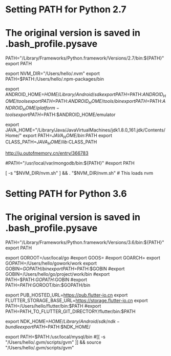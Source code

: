 # Setting PATH for Python 2.7
# The original version is saved in .bash_profile.pysave
PATH="/Library/Frameworks/Python.framework/Versions/2.7/bin:${PATH}"
export PATH

export NVM_DIR="/Users/hello/.nvm"
export PATH=$PATH:/Users/hello/.npm-packages/bin



export ANDROID_HOME=$HOME/Library/Android/sdk
export PATH=$PATH:$ANDROID_HOME/tools
export PATH=$PATH:$ANDROID_HOME/tools/bin
export PATH=$PATH:$ANDROID_HOME/platform-tools
export PATH=$PATH:$ANDROID_HOME/emulator




export JAVA_HOME="/Library/Java/JavaVirtualMachines/jdk1.8.0_161.jdk/Contents/Home/"
export PATH=$JAVA_HOME/bin:$PATH
export CLASS_PATH=$JAVA_HOME/lib:$CLASS_PATH


http://ju.outofmemory.cn/entry/366783 


#PATH="/usr/local/var/mongodb/bin:${PATH}"
#export PATH


[ -s "$NVM_DIR/nvm.sh" ] && . "$NVM_DIR/nvm.sh"  # This loads nvm
# Setting PATH for Python 3.6
# The original version is saved in .bash_profile.pysave
PATH="/Library/Frameworks/Python.framework/Versions/3.6/bin:${PATH}"
export PATH


export GOROOT=/usr/local/go
#export GOOS=
#export GOARCH=
export GOPATH=/Users/hello/gowork/work
export GOBIN=$GOPATH/bin
export PATH=$PATH:$GOBIN
#export GOBIN=/Users/hello/go/project/work/bin
#export PATH=$PATH:$GOPATH:$GOBIN
#export PATH=$PATH:$GOROOT/bin:$GOPATH/bin

export PUB_HOSTED_URL=https://pub.flutter-io.cn
export FLUTTER_STORAGE_BASE_URL=https://storage.flutter-io.cn
export PATH=/Users/hello/flutter/bin:$PATH
#export PATH=PATH_TO_FLUTTER_GIT_DIRECTORY/flutter/bin:$PATH


export NDK_HOME=${HOME}/Library/Android/sdk/ndk-bundle
export PATH=$PATH:$NDK_HOME/



export PATH=$PATH:/usr/local/mysql/bin
#[[ -s "/Users/hello/.gvm/scripts/gvm" ]] && source "/Users/hello/.gvm/scripts/gvm"
